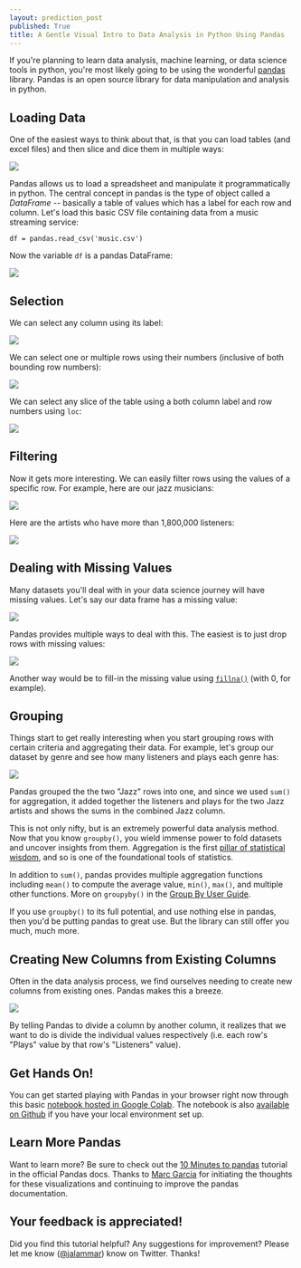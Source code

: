 ```yaml
---
layout: prediction_post
published: True
title: A Gentle Visual Intro to Data Analysis in Python Using Pandas
---
```



If you're planning to learn data analysis, machine learning, or data science tools in python, you're most likely going to be using the wonderful <a href="https://pandas.pydata.org/">pandas</a> library. Pandas is an open source library for data manipulation and analysis in python.

## Loading Data
One of the easiest ways to think about that, is that you can load tables (and excel files) and then slice and dice them in multiple ways:

<img src="/images/pandas-intro/0 excel-to-pandas.png" />

<!--more-->

Pandas allows us to load a spreadsheet and manipulate it programmatically in python. The central concept in pandas is the type of object called a *DataFrame* -- basically a table of values which has a label for each row and column. Let's load this basic CSV file containing data from a music streaming service:

    df = pandas.read_csv('music.csv')

Now the variable `df` is a pandas DataFrame:

<img src="/images/pandas-intro/1 view_pandas_dataframe.png" />

## Selection
We can select any column using its label:

<img src="/images/pandas-intro/2 select-column.png" />


We can select one or multiple rows using their numbers (inclusive of both bounding row numbers):

<img src="/images/pandas-intro/3 select-rows.png" />

We can select any slice of the table using a both column label and row numbers using `loc`:

<img src="/images/pandas-intro/4 select_column-and-rows.png" />


## Filtering

Now it gets more interesting. We can easily filter rows using the values of a specific row. For example, here are our jazz musicians:

<img src="/images/pandas-intro/pandas-filter-1.png" />

Here are the artists who have more than 1,800,000 listeners:

<img src="/images/pandas-intro/5 filter.png" />

## Dealing with Missing Values

Many datasets you'll deal with in your data science journey will have missing values. Let's say our data frame has a missing value:

<img src="/images/pandas-intro/6 set missing value.png" />

Pandas provides multiple ways to deal with this. The easiest is to just drop rows with missing values:

<img src="/images/pandas-intro/7 filter missing values.png" />

Another way would be to fill-in the missing value using <a href="https://pandas.pydata.org/pandas-docs/stable/generated/pandas.DataFrame.fillna.html">`fillna()`</a> (with 0, for example).

## Grouping

Things start to get really interesting when you start grouping rows with certain criteria and aggregating their data. For example, let's group our dataset by genre and see how many listeners and plays each genre has:

<img src="/images/pandas-intro/8 group-by.png" />

Pandas grouped the the two "Jazz" rows into one, and since we used `sum()` for aggregation, it added together the listeners and plays for the two Jazz artists and shows the sums in the combined Jazz column.

This is not only nifty, but is an extremely powerful data analysis method. Now that you know `groupby()`, you wield immense power to fold datasets and uncover insights from them. Aggregation is the first <a href='https://www.amazon.com/Seven-Pillars-Statistical-Wisdom/dp/0674088913'>pillar of statistical wisdom</a>, and so is one of the foundational tools of statistics.

In addition to `sum()`, pandas provides multiple aggregation functions including `mean()` to compute the average value, `min()`, `max()`, and multiple other functions. More on `groupyby()` in the <a href="https://pandas.pydata.org/pandas-docs/stable/groupby.html">Group By User Guide</a>.

If you use `groupby()` to its full potential, and use nothing else in pandas, then you'd be putting pandas to great use. But the library can still offer you much, much more.


## Creating New Columns from Existing Columns

Often in the data analysis process, we find ourselves needing to create new columns from existing ones. Pandas makes this a breeze.

<img src="/images/pandas-intro/9 create-new-column.png" />

By telling Pandas to divide a column by another column, it realizes that we want to do is divide the individual values respectively (i.e. each row's "Plays" value by that row's "Listeners" value).

## Get Hands On!
You can get started playing with Pandas in your browser right now through this basic <a href="https://colab.research.google.com/github/jalammar/pandas-intro/blob/master/Pandas_Intro.ipynb">notebook hosted in Google Colab</a>. The notebook is also <a href="https://github.com/jalammar/pandas-intro/blob/master/Pandas_Intro.ipynb">available on Github</a> if you have your local environment set up.

## Learn More Pandas
Want to learn more? Be sure to check out the <a href="https://pandas.pydata.org/pandas-docs/stable/10min.html">10 Minutes to pandas</a> tutorial in the official Pandas docs. Thanks to <a href="https://twitter.com/datapythonista">Marc Garcia</a> for initiating the thoughts for these visualizations and continuing to improve the pandas documentation.

## Your feedback is appreciated!
Did you find this tutorial helpful? Any suggestions for improvement? Please let me know (<a href="https://twitter.com/jalammar">@jalammar</a>) know on Twitter. Thanks!
